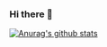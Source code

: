 ### Hi there 👋

[![Anurag's github stats](https://github-readme-stats.vercel.app/api?username=TomTossu)](https://github.com/anuraghazra/github-readme-stats)


<!--
**TomTossu/TomTossu** is a ✨ _special_ ✨ repository because its `README.md` (this file) appears on your GitHub profile.

Here are some ideas to get you started:

- 🔭 I’m currently working on ...
- 🌱 I’m currently learning ...
- 👯 I’m looking to collaborate on ...
- 🤔 I’m looking for help with ...
- 💬 Ask me about ...
- 📫 How to reach me: ...
- 😄 Pronouns: ...
- ⚡ Fun fact: ...
-->
